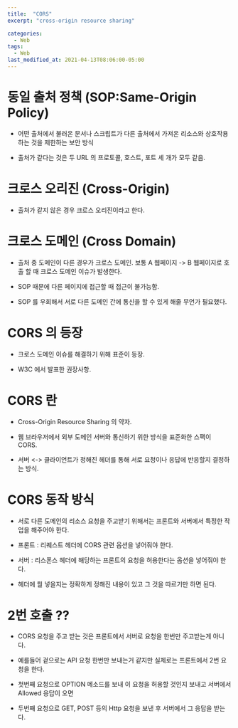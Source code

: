 ```yaml
---
title:  "CORS"
excerpt: "cross-origin resource sharing"

categories:
  - Web
tags:
  - Web
last_modified_at: 2021-04-13T08:06:00-05:00
---
```


# 동일 출처 정책 (SOP:Same-Origin Policy)

- 어떤 출처에서 불러온 문서나 스크립트가 다른 출처에서 가져온 리소스와 상호작용 하는 것을 제한하는 보안 방식

- 출처가 같다는 것은 두 URL 의 프로토콜, 호스트, 포트 세 개가 모두 같음.


# 크로스 오리진 (Cross-Origin)

- 출처가 같지 않은 경우 크로스 오리진이라고 한다.


# 크로스 도메인 (Cross Domain)

- 출처 중 도메인이 다른 경우가 크로스 도메인. 보통 A 웹페이지 -> B 웹페이지로 호출 할 때 크로스 도메인 이슈가 발생한다.

- SOP 때문에 다른 페이지에 접근할 때 접근이 불가능함.

- SOP 를 우회해서 서로 다른 도메인 간에 통신을 할 수 있게 해줄 무언가 필요했다.


# CORS 의 등장

- 크로스 도메인 이슈를 해결하기 위해 표준이 등장.

- W3C 에서 발표한 권장사항.


# CORS 란

- Cross-Origin Resource Sharing 의 약자.

- 웹 브라우저에서 외부 도메인 서버와 통신하기 위한 방식을 표준화한 스팩이 CORS.

- 서버 <-> 클라이언트가 정해진 헤더를 통해 서로 요청이나 응답에 반응할지 결정하는 방식.


# CORS 동작 방식

- 서로 다른 도메인의 리소스 요청을 주고받기 위해서는 프론트와 서버에서 특정한 작업을 해주어야 한다.

- 프론트 : 리퀘스트 헤더에 CORS 관련 옵션을 넣어줘야 한다.

- 서버 : 리스폰스 헤더에 해당하는 프론트의 요청을 허용한다는 옵션을 넣어줘야 한다.

- 헤더에 뭘 넣을지는 정확하게 정해진 내용이 있고 그 것을 따르기만 하면 된다.


# 2번 호출 ??

- CORS 요청을 주고 받는 것은 프론트에서 서버로 요청을 한번만 주고받는게 아니다.

- 예를들어 겉으로는 API 요청 한번만 보내는거 같지만 실제로는 프론트에서 2번 요청을 한다.

- 첫번째 요청으로 OPTION 메소드를 보내 이 요청을 허용할 것인지 보내고 서버에서 Allowed 응답이 오면

- 두번째 요청으로 GET, POST 등의 Http 요청을 보낸 후 서버에서 그 응답을 받는다. 
